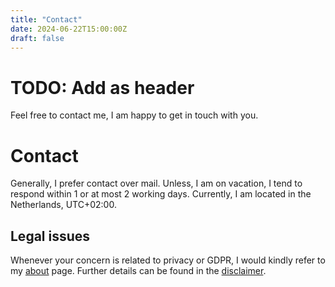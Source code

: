 ```yaml
---
title: "Contact"
date: 2024-06-22T15:00:00Z
draft: false
---
```


# TODO: Add as header
Feel free to contact me, I am happy to get in touch with you.


# Contact

Generally, I prefer contact over mail. Unless, I am on vacation, I tend
to respond within 1 or at most 2 working days. Currently, I am located
in the Netherlands, UTC+02:00.

## Legal issues

Whenever your concern is related to privacy or GDPR, I would kindly
refer to my [about](https://www.maxresing.de/about.html) page. Further
details can be found in the [disclaimer](https://www.maxresing.de/disclaimer.html).



